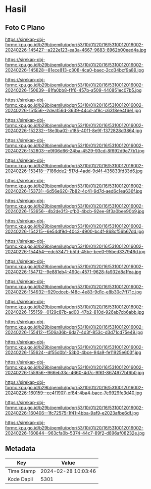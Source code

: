 # Hasil

## Foto C Plano

https://sirekap-obj-formc.kpu.go.id/b29b/pemilu/pdpr/53/10/01/20/16/5310012016002-20240226-145427--a222e123-ea3a-4667-9683-8962b00eed4a.jpg

https://sirekap-obj-formc.kpu.go.id/b29b/pemilu/pdpr/53/10/01/20/16/5310012016002-20240226-145828--81ece813-c308-4ca0-baec-2cd34bcf9a89.jpg

https://sirekap-obj-formc.kpu.go.id/b29b/pemilu/pdpr/53/10/01/20/16/5310012016002-20240226-150639--81fa0bb8-f1f6-457b-a509-440851ec07b5.jpg

https://sirekap-obj-formc.kpu.go.id/b29b/pemilu/pdpr/53/10/01/20/16/5310012016002-20240226-151556--2dea156d-3639-44cd-af9c-c6318ee4f6e1.jpg

https://sirekap-obj-formc.kpu.go.id/b29b/pemilu/pdpr/53/10/01/20/16/5310012016002-20240226-152232--18e3ba02-c185-4011-8e9f-1372828d3864.jpg

https://sirekap-obj-formc.kpu.go.id/b29b/pemilu/pdpr/53/10/01/20/16/5310012016002-20240226-152803--e9f06d66-24ba-4529-93cd-8f692d9e77b1.jpg

https://sirekap-obj-formc.kpu.go.id/b29b/pemilu/pdpr/53/10/01/20/16/5310012016002-20240226-153418--7186dde2-517d-4add-9d4f-435833fd33d6.jpg

https://sirekap-obj-formc.kpu.go.id/b29b/pemilu/pdpr/53/10/01/20/16/5310012016002-20240226-153731--6d56e620-7b82-4c41-9d7d-aed6c1ea636f.jpg

https://sirekap-obj-formc.kpu.go.id/b29b/pemilu/pdpr/53/10/01/20/16/5310012016002-20240226-153956--4b2de3f3-cfb0-4bcb-92ee-8f3a0bee90b9.jpg

https://sirekap-obj-formc.kpu.go.id/b29b/pemilu/pdpr/53/10/01/20/16/5310012016002-20240226-154215--6e54df9d-40c3-4900-bc4f-868cf56b67dd.jpg

https://sirekap-obj-formc.kpu.go.id/b29b/pemilu/pdpr/53/10/01/20/16/5310012016002-20240226-154454--edc53471-b5fd-45be-bee0-95bed337946d.jpg

https://sirekap-obj-formc.kpu.go.id/b29b/pemilu/pdpr/53/10/01/20/16/5310012016002-20240226-154712--9e881eb4-490c-4571-9628-fa932d8a1fea.jpg

https://sirekap-obj-formc.kpu.go.id/b29b/pemilu/pdpr/53/10/01/20/16/5310012016002-20240226-154932--929cdceb-f48c-4e83-9d1c-e8b30c7ff71c.jpg

https://sirekap-obj-formc.kpu.go.id/b29b/pemilu/pdpr/53/10/01/20/16/5310012016002-20240226-155159--0129c87b-ad00-47b2-810d-926ab7cb6abb.jpg

https://sirekap-obj-formc.kpu.go.id/b29b/pemilu/pdpr/53/10/01/20/16/5310012016002-20240226-155412--f506a36b-6da7-4d3f-853c-d3d71cd75e49.jpg

https://sirekap-obj-formc.kpu.go.id/b29b/pemilu/pdpr/53/10/01/20/16/5310012016002-20240226-155624--df55d0b1-53b0-4bce-94a9-fe11925e603f.jpg

https://sirekap-obj-formc.kpu.go.id/b29b/pemilu/pdpr/53/10/01/20/16/5310012016002-20240226-155956--966eb33c-4660-4d7c-9f61-8674977bf6b0.jpg

https://sirekap-obj-formc.kpu.go.id/b29b/pemilu/pdpr/53/10/01/20/16/5310012016002-20240226-160159--cc4f1907-ef84-4ba4-bacc-7e9929fe3d40.jpg

https://sirekap-obj-formc.kpu.go.id/b29b/pemilu/pdpr/53/10/01/20/16/5310012016002-20240226-160406--1fc72575-1f41-4bba-9af9-e2023afbe6df.jpg

https://sirekap-obj-formc.kpu.go.id/b29b/pemilu/pdpr/53/10/01/20/16/5310012016002-20240226-160844--963cfa0b-5374-44c7-89f2-d896af08232e.jpg


## Metadata

| Key        | Value               |
| ---------- | ------------------- |
| Time Stamp | 2024-02-28 10:03:46 |
| Kode Dapil | 5301                |



